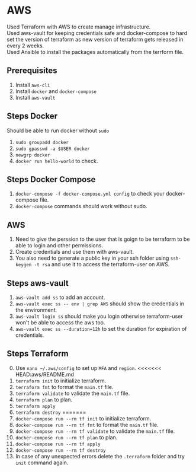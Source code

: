 # AWS

Used Terraform with AWS to create manage infrastructure.  
Used aws-vault for keeping credentials safe and docker-compose to hard set the version of terraform as new version of terraform gets released in every 2 weeks.  
Used Ansible to install the packages automatically from the terrform file.

## Prerequisites

1. Install `aws-cli`
2. Install `docker` and `docker-compose`
3. Install `aws-vault`

## Steps Docker

Should be able to run docker without `sudo`

1. `sudo groupadd docker`
2. `sudo gpasswd -a $USER docker`
3. `newgrp docker`
4. `docker run hello-world` to check.

## Steps Docker Compose

1. `docker-compose -f docker-compose.yml config` to check your docker-compose file.
2. `docker-compose` commands should work without sudo.

## AWS

1. Need to give the perssion to the user that is goign to be terraform to be able to login and other permissions.
2. Create credentials and use them with aws-vault.
3. You also need to generate a public key in your ssh folder using `ssh-keygen -t rsa` and use it to access the terraform-user on AWS.

## Steps aws-vault

1. `aws-vault add ss` to add an account.
2. `aws-vault exec ss -- env | grep AWS` should show the credentials in the environment.
3. `aws-vault login ss` should make you login otherwise terraform-user won't be able to access the aws too.
4. `aws-vault exec ss --duration=12h` to set the duration for expiration of credentials.

## Steps Terraform

0. Use `nano ~/.aws/config` to set up `MFA` and `region`.
<<<<<<< HEAD:aws/README.md
1. `terraform init` to initialize terraform.
2. `terraform fmt` to format the `main.tf` file.
3. `terraform validate` to validate the `main.tf` file.
4. `terraform plan` to plan.
5. `terraform apply`
6. `terraform destroy`
=======
1. `docker-compose run --rm tf init` to initialize terraform.
2. `docker-compose run --rm tf fmt` to format the `main.tf` file.
3. `docker-compose run --rm tf validate` to validate the `main.tf` file.
4. `docker-compose run --rm tf plan` to plan.
5. `docker-compose run --rm tf apply`
6. `docker-compose run --rm tf destroy`
7. In case of any unexpected errors delete the `.terraform` folder and try `init` command again.

